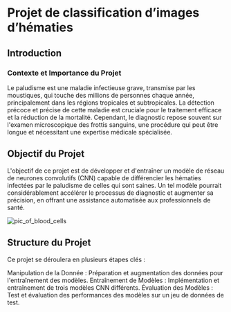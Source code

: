 # Projet de classification d’images d’hématies
## Introduction
### Contexte et Importance du Projet
Le paludisme est une maladie infectieuse grave, transmise par les moustiques, qui touche des millions de personnes chaque année, principalement dans les régions tropicales et subtropicales. 
La détection précoce et précise de cette maladie est cruciale pour le traitement efficace et la réduction de la mortalité. Cependant, le diagnostic repose souvent sur l'examen microscopique des frottis sanguins, une procédure qui peut être longue et nécessitant une expertise médicale spécialisée.

## Objectif du Projet
L'objectif de ce projet est de développer et d'entraîner un modèle de réseau de neurones convolutifs (CNN) capable de différencier les hématies infectées par le paludisme de celles qui sont saines. 
Un tel modèle pourrait considérablement accélérer le processus de diagnostic et augmenter sa précision, en offrant une assistance automatisée aux professionnels de santé.

![pic_of_blood_cells](https://github.com/norakoursi05/malaria_cnn/assets/102930656/809e7dd2-7c16-4524-ae1f-85670433361a)

## Structure du Projet
Ce projet se déroulera en plusieurs étapes clés :

Manipulation de la Donnée : Préparation et augmentation des données pour l'entraînement des modèles.
Entraînement de Modèles : Implémentation et entraînement de trois modèles CNN différents.
Évaluation des Modèles : Test et évaluation des performances des modèles sur un jeu de données de test.
